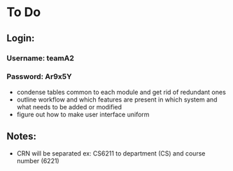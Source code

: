 # To Do 

## Login:
### Username: teamA2
### Password: Ar9x5Y


* condense tables common to each module and get rid of redundant ones 
* outline workflow and which features are present in which system and what needs to be added or modified
* figure out how to make user interface uniform



## Notes:
* CRN will be separated ex: CS6211 to department (CS) and course number (6221)
